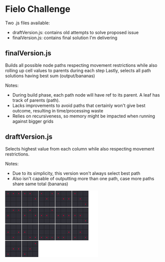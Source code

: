 # Fielo Challenge
Two .js files available:
- draftVersion.js: contains old attempts to solve proposed issue
- finalVersion.js: contains final solution I'm delivering

## finalVersion.js
Builds all possible node paths respecting movement restrictions while also rolling up cell values to parents during each step
Lastly, selects all path solutions having best sum (output/bananas)

Notes:
- During build phase, each path node will have ref to its parent. A leaf has track of parents (path).
- Lacks improvements to avoid paths that certainly won't give best outcome, resulting in time/processing waste
- Relies on recursiveness, so memory might be impacted when running against bigger grids

## draftVersion.js
Selects highest value from each column while also respecting movement restrictions.

Notes:
- Due to its simplicity, this version won't always select best path
- Also isn't capable of outputting more than one path, case more paths share same total (bananas)

<img src=".\3x3drafts.png" width="300" />